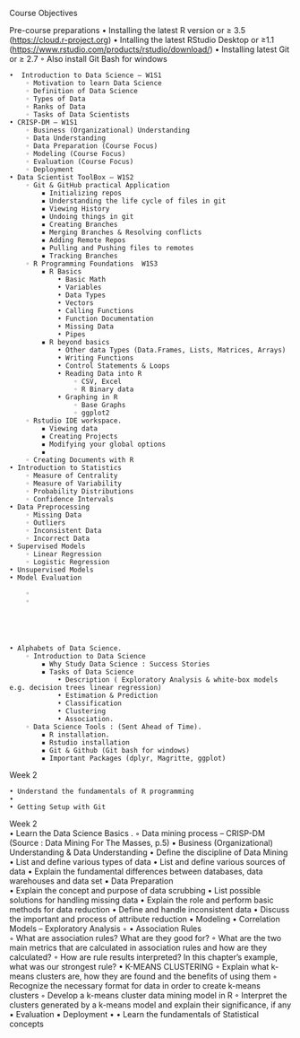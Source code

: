 Course Objectives 

Pre-course preparations 
    • Installing the latest R version or  ≥ 3.5 (https://cloud.r-project.org)
    • Intalling the latest RStudio Desktop or ≥1.1 (https://www.rstudio.com/products/rstudio/download/)
    • Installing latest Git or ≥  2.7 
        ◦ Also install Git Bash for windows  

    •  Introduction to Data Science – W1S1
        ◦ Motivation to learn Data Science
        ◦ Definition of Data Science
        ◦ Types of Data
        ◦ Ranks of Data 
        ◦ Tasks of Data Scientists 
    • CRISP-DM – W1S1
        ◦ Business (Organizational) Understanding 
        ◦ Data Understanding 
        ◦ Data Preparation (Course Focus)
        ◦ Modeling (Course Focus)
        ◦ Evaluation (Course Focus)
        ◦ Deployment
    • Data Scientist ToolBox – W1S2
        ◦ Git & GitHub practical Application
            ▪ Initializing repos 
            ▪ Understanding the life cycle of files in git 
            ▪ Viewing History
            ▪ Undoing things in git 
            ▪ Creating Branches 
            ▪ Merging Branches & Resolving conflicts 
            ▪ Adding Remote Repos 
            ▪ Pulling and Pushing files to remotes 
            ▪ Tracking Branches 
        ◦ R Programming Foundations  W1S3
            ▪ R Basics 
                • Basic Math 
                • Variables 
                • Data Types
                • Vectors
                • Calling Functions
                • Function Documentation 
                • Missing Data
                • Pipes 
            ▪ R beyond basics 
                • Other data Types (Data.Frames, Lists, Matrices, Arrays)
                • Writing Functions
                • Control Statements & Loops  
                • Reading Data into R
                    ◦ CSV, Excel 
                    ◦ R Binary data
                • Graphing in R 
                    ◦ Base Graphs 
                    ◦ ggplot2 
        ◦ Rstudio IDE workspace.
            ▪ Viewing data
            ▪ Creating Projects 
            ▪ Modifying your global options
            ▪ 
        ◦ Creating Documents with R 
    • Introduction to Statistics 
        ◦ Measure of Centrality 
        ◦ Measure of Variability 
        ◦ Probability Distributions 
        ◦ Confidence Intervals 
    • Data Preprocessing 
        ◦ Missing Data 
        ◦ Outliers 
        ◦ Inconsistent Data 
        ◦ Incorrect Data
    • Supervised Models 
        ◦ Linear Regression 
        ◦ Logistic Regression 
    • Unsupervised Models 
    • Model Evaluation

        ◦ 
        ◦ 





    • Alphabets of Data Science. 
        ◦ Introduction to Data Science 
            ▪ Why Study Data Science : Success Stories
            ▪ Tasks of Data Science
                • Description ( Exploratory Analysis & white-box models e.g. decision trees linear regression)
                • Estimation & Prediction
                • Classification
                • Clustering
                • Association. 
        ◦ Data Science Tools : (Sent Ahead of Time). 
            ▪ R installation. 
            ▪ Rstudio installation
            ▪ Git & Github (Git bash for windows) 
            ▪ Important Packages (dplyr, Magritte, ggplot) 
      

Week 2
	
    • Understand the fundamentals of R programming
    • 
    • Getting Setup with Git 
Week 2 	
    • Learn the Data Science Basics .
        ◦ Data mining process – CRISP-DM (Source : Data Mining For The Masses, p.5)
            ▪ Business (Organizational) Understanding & Data Understanding
                • Define the discipline of Data Mining
                • List and define various types of data
                • List and define various sources of data
                • Explain the fundamental differences between databases, data warehouses and data set
            ▪ Data Preparation	
                • Explain the concept and purpose of data scrubbing
                • List possible solutions for handling missing data
                • Explain the role and perform basic methods for data reduction
                • Define and handle inconsistent data
                • Discuss the important and process of attribute reduction
            ▪ Modeling
                • Correlation Models – Exploratory Analysis 
                    ◦ 
                • Association Rules  
                    ◦ What are association rules?  What are they good for?
                    ◦ What  are  the  two main metrics  that  are  calculated  in  association  rules  and  how  are they calculated?
                    ◦ How are rule results interpreted?  In this chapter’s example, what was our strongest rule?
                • K-MEANS CLUSTERING
                    ◦ Explain what k-means clusters are, how they are found and the benefits of using them
                    ◦ Recognize the necessary format for data in order to create k-means clusters
                    ◦ Develop a k-means cluster data mining model in R
                    ◦ Interpret the clusters generated by a k-means model and explain their significance, if any
            ▪ Evaluation
            ▪ Deployment
    • 
    • Learn the fundamentals of Statistical concepts
